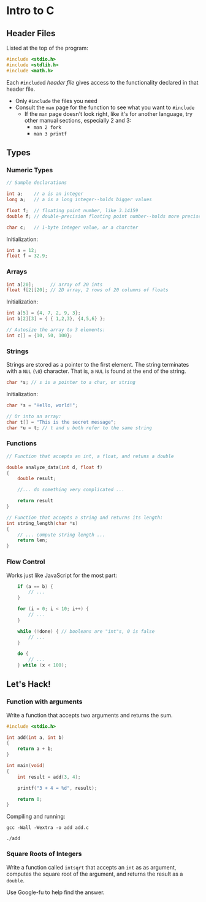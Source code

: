 # Intro to C

## Header Files

Listed at the top of the program:

```c
#include <stdio.h>
#include <stdlib.h>
#include <math.h>
```

Each `#include`d _header file_ gives access to the functionality declared in
that header file.

- Only `#include` the files you need
- Consult the `man` page for the function to see what you want to `#include`
  - If the `man` page doesn't look right, like it's for another language, try
    other manual sections, especially 2 and 3:
    - `man 2 fork`
    - `man 3 printf`

## Types

### Numeric Types

```c
// Sample declarations

int a;    // a is an integer
long a;   // a is a long integer--holds bigger values

float f;  // floating point number, like 3.14159
double f; // double-precision floating point number--holds more precise values

char c;   // 1-byte integer value, or a charcter
```

Initialization:

```c
int a = 12;
float f = 32.9;
```

### Arrays

```c
int a[20];      // array of 20 ints
float f[2][20]; // 2D array, 2 rows of 20 columns of floats
```

Initialization:

```c
int a[5] = {4, 7, 2, 9, 3};
int b[2][3] = { { 1,2,3}, {4,5,6} };

// Autosize the array to 3 elements:
int c[] = {10, 50, 100};
```

### Strings

Strings are stored as a pointer to the first element. The string terminates with
a `NUL` (`\0`) character. That is, a `NUL` is found at the end of the string.

```c
char *s; // s is a pointer to a char, or string
```

Initialization:

```c
char *s = "Hello, world!";

// Or into an array:
char t[] = "This is the secret message";
char *u = t; // t and u both refer to the same string
```

### Functions

```c
// Function that accepts an int, a float, and retuns a double

double analyze_data(int d, float f)
{
    double result;

    //... do something very complicated ...

    return result
}

// Function that accepts a string and returns its length:
int string_length(char *s)
{
    // ... compute string length ...
    return len;
}
```

### Flow Control

Works just like JavaScript for the most part:

```c
    if (a == b) {
        // ...
    }

    for (i = 0; i < 10; i++) {
        // ...
    }

    while (!done) { // booleans are "int"s, 0 is false
        // ...
    }

    do {
        // ...
    } while (x < 100);
```

## Let's Hack!

### Function with arguments

Write a function that accepts two arguments and returns the sum.

```c
#include <stdio.h>

int add(int a, int b)
{
    return a + b;
}

int main(void)
{
    int result = add(3, 4);

    printf("3 + 4 = %d", result);

    return 0;
}
```

Compiling and running:

```
gcc -Wall -Wextra -o add add.c

./add
```

### Square Roots of Integers

Write a function called `intsqrt` that accepts an `int` as as argument, computes
the square root of the argument, and returns the result as a `double`.

Use Google-fu to help find the answer.
